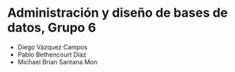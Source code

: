 # Administración y diseño de bases de datos, Grupo 6

* Diego Vázquez Campos
* Pablo Bethencourt Díaz
* Michael Brian Santana Mon
